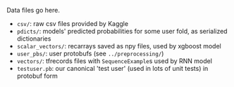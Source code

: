 Data files go here.

- `csv/`: raw csv files provided by Kaggle
- `pdicts/`: models' predicted probabilities for some user fold, as serialized dictionaries
- `scalar_vectors/`: recarrays saved as npy files, used by xgboost model
- `user_pbs/`: user protobufs (see `../preprocessing/`) 
- `vectors/`: tfrecords files with `SequenceExample`s used by RNN model
- `testuser.pb`: our canonical 'test user' (used in lots of unit tests) in protobuf form
